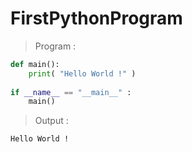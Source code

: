 # FirstPythonProgram
> Program :
```python
def main():
    print( "Hello World !" )
    
if __name__ == "__main__" :
    main()
```
> Output :

`
Hello World !
`
